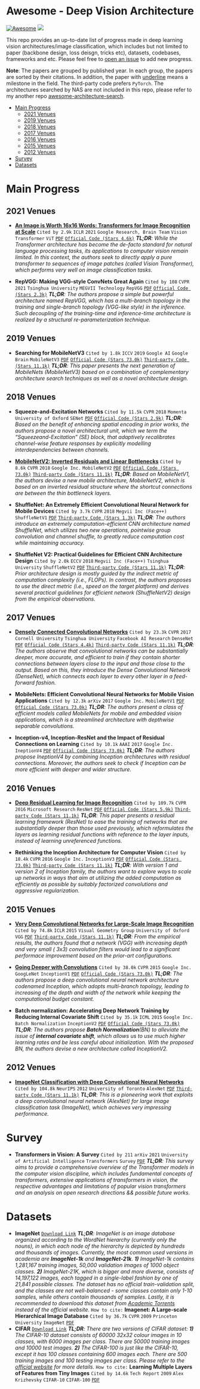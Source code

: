 # Awesome - Deep Vision Architecture 

[![Awesome](https://cdn.rawgit.com/sindresorhus/awesome/d7305f38d29fed78fa85652e3a63e154dd8e8829/media/badge.svg)](https://github.com/sindresorhus/awesome) ![](https://img.shields.io/badge/Last%20Update-Mar%2012,%202022-blue.svg)

This repo provides an up-to-date list of progress made in deep learning vision architectures/image classification, which includes but not limited to paper (backbone design, loss deisgn, tricks etc), datasets, codebases, frameworks and etc. Please feel free to [open an issue](https://github.com/chenyaofo/awesome-vision-architecture/issues) to add new progress.


**Note**: The papers are grouped by published year. In each group, the papers are sorted by their citations. In addition, the paper with <ins>underline</ins> means a milestone in the field. The third-party code prefers `PyTorch`. The architectures searched by NAS are not included in this repo, please refer to my another repo [awesome-architecture-search](https://github.com/chenyaofo/awesome-architecture-search).

 - <a href="#Main Progress">Main Progress</a>
   - <a href="#2021 Venues">2021 Venues</a>
   - <a href="#2019 Venues">2019 Venues</a>
   - <a href="#2018 Venues">2018 Venues</a>
   - <a href="#2017 Venues">2017 Venues</a>
   - <a href="#2016 Venues">2016 Venues</a>
   - <a href="#2015 Venues">2015 Venues</a>
   - <a href="#2012 Venues">2012 Venues</a>
 - <a href="#Survey">Survey</a>
 - <a href="#Datasets">Datasets</a>

# <a name="Main Progress">Main Progress</a>

## <a name="2021 Venues">2021 Venues</a>

 - <ins>**An Image is Worth 16x16 Words: Transformers for Image Recognition at Scale**</ins> `Cited by 2.9k` `ICLR` `2021` `Google Research, Brain Team` `Vision Transformer` `ViT` [`PDF`](https://openreview.net/pdf?id=YicbFdNTTy) [`Official Code (Stars 4.6k)`](https://github.com/google-research/vision_transformer)  ***TL;DR**: While the Transformer architecture has become the de-facto standard for natural language processing tasks, its applications to computer vision remain limited. In this context, the authors seek to directly apply a pure transformer to sequences of image patches (called Vision Transformer), which performs very well on image classification tasks.*

 - **RepVGG: Making VGG-style ConvNets Great Again** `Cited by 108` `CVPR` `2021` `Tsinghua University` `MEGVII Technology` `RepVGG` [`PDF`](https://openaccess.thecvf.com/content/CVPR2021/papers/Ding_RepVGG_Making_VGG-Style_ConvNets_Great_Again_CVPR_2021_paper.pdf) [`Official Code (Stars 2.3k)`](https://github.com/DingXiaoH/RepVGG)  ***TL;DR**: The authors propose a simple but powerful architecture named RepVGG, which has a multi-branch topology in the training and single-branch topology (VGG-like style) in the inference. Such decoupling of the training-time and inference-time architecture is realized by a structural re-parameterization technique.*



## <a name="2019 Venues">2019 Venues</a>

 - **Searching for MobileNetV3** `Cited by 1.8k` `ICCV` `2019` `Google AI` `Google Brain` `MobileNetV3` [`PDF`](https://openaccess.thecvf.com/content_ICCV_2019/papers/Howard_Searching_for_MobileNetV3_ICCV_2019_paper.pdf) [`Official Code (Stars 73.0k)`](https://github.com/tensorflow/models/tree/master/research/slim/nets/mobilenet) [`Third-party Code (Stars 11.1k)`](https://github.com/pytorch/vision/blob/main/torchvision/models/mobilenetv3.py) ***TL;DR**: This paper presents the next generation of MobileNets (MobileNetV3) based on a combination of complementary architecture search techniques as well as a novel architecture design.*



## <a name="2018 Venues">2018 Venues</a>

 - **Squeeze-and-Excitation Networks** `Cited by 11.5k` `CVPR` `2018` `Momenta` `University of Oxford` `SENet` [`PDF`](https://openaccess.thecvf.com/content_cvpr_2018/papers/Hu_Squeeze-and-Excitation_Networks_CVPR_2018_paper.pdf) [`Official Code (Stars 2.9k)`](https://github.com/hujie-frank/SENet)  ***TL;DR**: Based on the benefit of enhancing spatial encoding in prior works, the authors propose a novel architectural unit, which we term the “Squeezeand-Excitation” (SE) block, that adaptively recalibrates channel-wise feature responses by explicitly modelling interdependencies between channels.*

 - <ins>**MobileNetV2: Inverted Residuals and Linear Bottlenecks**</ins> `Cited by 8.6k` `CVPR` `2018` `Google Inc.` `MobileNetV2` [`PDF`](https://openaccess.thecvf.com/content_cvpr_2018/papers/Sandler_MobileNetV2_Inverted_Residuals_CVPR_2018_paper.pdf) [`Official Code (Stars 73.0k)`](https://github.com/tensorflow/models/tree/master/research/slim/nets/mobilenet) [`Third-party Code (Stars 11.1k)`](https://github.com/pytorch/vision/blob/main/torchvision/models/mobilenetv2.py) ***TL;DR**: Based on MobileNetV1, the authors devise a new mobile architecture, MobileNetV2, which is based on an inverted residual structure where the shortcut connections are between the thin bottleneck layers.*

 - **ShuffleNet: An Extremely Efficient Convolutional Neural Network for Mobile Devices** `Cited by 3.7k` `CVPR` `2018` `Megvii Inc (Face++)` `ShuffleNetV1` [`PDF`](https://openaccess.thecvf.com/content_cvpr_2018/papers/Zhang_ShuffleNet_An_Extremely_CVPR_2018_paper.pdf)  [`Third-party Code (Stars 1.3k)`](https://github.com/megvii-model/ShuffleNet-Series) ***TL;DR**: The authors introduce an extremely computation-efficient CNN architecture named ShuffleNet, which utilizes two new operations, pointwise group convolution and channel shuffle, to greatly reduce computation cost while maintaining accuracy.*

 - **ShuffleNet V2: Practical Guidelines for Efficient CNN Architecture Design** `Cited by 2.0k` `ECCV` `2018` `Megvii Inc (Face++)` `Tsinghua University` `ShuffleNetV2` [`PDF`](https://openaccess.thecvf.com/content_ECCV_2018/papers/Ningning_Light-weight_CNN_Architecture_ECCV_2018_paper.pdf)  [`Third-party Code (Stars 11.1k)`](https://github.com/pytorch/vision/blob/main/torchvision/models/shufflenetv2.py) ***TL;DR**: Prior architecture design is mostly guided by the indirect metric of computation complexity (i.e., FLOPs). In contrast, the authors proposes to use the direct metric (i.e., speed on the target platform) and derives several practical guidelines for efficient network (ShuffleNetV2) design from the empirical observations.*



## <a name="2017 Venues">2017 Venues</a>

 - <ins>**Densely Connected Convolutional Networks**</ins> `Cited by 23.3k` `CVPR` `2017` `Cornell University` `Tsinghua University` `Facebook AI Research` `DenseNet` [`PDF`](https://openaccess.thecvf.com/content_cvpr_2017/papers/Huang_Densely_Connected_Convolutional_CVPR_2017_paper.pdf) [`Official Code (Stars 4.4k)`](https://github.com/liuzhuang13/DenseNet) [`Third-party Code (Stars 11.1k)`](https://github.com/pytorch/vision/blob/main/torchvision/models/densenet.py) ***TL;DR**: The authors observe that convolutional networks can be substantially deeper, more accurate, and efficient to train if they contain shorter connections between layers close to the input and those close to the output. Based on this, they introduce the Dense Convolutional Network (DenseNet), which connects each layer to every other layer in a feed-forward fashion.*

 - **MobileNets: Efficient Convolutional Neural Networks for Mobile Vision Applications** `Cited by 12.3k` `arXiv` `2017` `Google Inc.` `MobileNetV1` [`PDF`](https://arxiv.org/pdf/1704.04861.pdf) [`Official Code (Stars 73.0k)`](https://github.com/tensorflow/models/blob/master/research/slim/nets/mobilenet_v1.md)  ***TL;DR**: The authors present a class of efficient models called MobileNets for mobile and embedded vision applications, which is a streamlined architecture with depthwise separable convolutions.*

 - **Inception-v4, Inception-ResNet and the Impact of Residual Connections on Learning** `Cited by 10.1k` `AAAI` `2017` `Google Inc.` `IneptionV4` [`PDF`](https://aaai.org/ocs/index.php/AAAI/AAAI17/paper/view/14806/14311) [`Official Code (Stars 73.0k)`](https://github.com/tensorflow/models/blob/master/research/slim/nets/inception_v4.py)  ***TL;DR**: The authors propose IneptionV4 by combining Inception architectures with residual connections. Moreover, the authors seek to check if Inception can be more efficient with deeper and wider structure.*



## <a name="2016 Venues">2016 Venues</a>

 - <ins>**Deep Residual Learning for Image Recognition**</ins> `Cited by 109.7k` `CVPR` `2016` `Microsoft Research` `ResNet` [`PDF`](https://openaccess.thecvf.com/content_cvpr_2016/papers/He_Deep_Residual_Learning_CVPR_2016_paper.pdf) [`Official Code (Stars 5.9k)`](https://github.com/KaimingHe/deep-residual-networks) [`Third-party Code (Stars 11.1k)`](https://github.com/pytorch/vision/blob/main/torchvision/models/resnet.py) ***TL;DR**: This paper presents a residual learning framework (ResNet) to ease the training of networks that are substantially deeper than those used previously, which reformulates the layers as learning residual functions with reference to the layer inputs, instead of learning unreferenced functions.*

 - **Rethinking the Inception Architecture for Computer Vision** `Cited by 18.4k` `CVPR` `2016` `Google Inc.` `InceptionV3` [`PDF`](https://www.cv-foundation.org/openaccess/content_cvpr_2016/papers/Szegedy_Rethinking_the_Inception_CVPR_2016_paper.pdf) [`Official Code (Stars 73.0k)`](https://github.com/tensorflow/models/blob/master/research/slim/nets/inception_v3.py) [`Third-party Code (Stars 11.1k)`](https://github.com/pytorch/vision/blob/main/torchvision/models/inception.py) ***TL;DR**: With version 1 and version 2 of Inception family, the authors want to explore ways to scale up networks in ways that aim at utilizing the added computation as efficiently as possible by suitably factorized convolutions and aggressive regularization.*



## <a name="2015 Venues">2015 Venues</a>

 - <ins>**Very Deep Convolutional Networks for Large-Scale Image Recognition**</ins> `Cited by 74.8k` `ICLR` `2015` `Visual Geometry Group` `University of Oxford` `VGG` [`PDF`](https://arxiv.org/pdf/1409.1556.pdf)  [`Third-party Code (Stars 11.1k)`](https://github.com/pytorch/vision/blob/main/torchvision/models/vgg.py) ***TL;DR**: From the empirical results, the authors found that a network (VGG) with increasing depth and very small ( 3x3) convolution filters would lead to a significant performace improvement based on the prior-art configurations.*

 - <ins>**Going Deeper with Convolutions**</ins> `Cited by 38.0k` `CVPR` `2015` `Google Inc.` `GoogLeNet` `InceptionV1` [`PDF`](https://www.cv-foundation.org/openaccess/content_cvpr_2015/papers/Szegedy_Going_Deeper_With_2015_CVPR_paper.pdf) [`Official Code (Stars 73.0k)`](https://github.com/tensorflow/models/blob/master/research/slim/nets/inception_v1.py)  ***TL;DR**: The authors propose a deep convolutional neural network architecture codenamed Inception, which adopts multi-branch topology, leading to increasing of the depth and width of the network while keeping the computational budget constant.*

 - **Batch normalization: Accelerating Deep Network Training by Reducing Internal Covariate Shift** `Cited by 35.1k` `ICML` `2015` `Google Inc.` `Batch Normalization` `InceptionV2` [`PDF`](http://proceedings.mlr.press/v37/ioffe15.pdf) [`Official Code (Stars 73.0k)`](https://github.com/tensorflow/models/blob/master/research/slim/nets/inception_v2.py)  ***TL;DR**: The authors propose **Batch Normalization**(BN) to alleviate the issue of **internal covariate shift**, which allows us to use much higher learning rates and be less careful about initialization. With the proposed BN, the authors devise a new architecture called InceptionV2.*



## <a name="2012 Venues">2012 Venues</a>

 - <ins>**ImageNet Classification with Deep Convolutional Neural Networks**</ins> `Cited by 104.8k` `NeurIPS` `2012` `University of Toronto` `AlexNet` [`PDF`](https://papers.nips.cc/paper/2012/file/c399862d3b9d6b76c8436e924a68c45b-Paper.pdf)  [`Third-party Code (Stars 11.1k)`](https://github.com/pytorch/vision/blob/main/torchvision/models/alexnet.py) ***TL;DR**: This is a pioneering work that exploits a deep convolutional neural network (AlexNet) for large image classification task (ImageNet), which achieves very impressing performance.*




# <a name="Survey">Survey</a>

 - **Transformers in Vision: A Survey** `Cited by 211` `arXiv` `2021` `University of Artificial Intelligence` `Transformers` `Survey` [`PDF`](https://arxiv.org/pdf/2101.01169.pdf)   ***TL;DR**: This survey aims to provide a comprehensive overview of the Transformer models in the computer vision discipline, which includes fundamental concepts of transformers, extensive applications of transformers in vision, the respective advantages and limitations of popular vision transformers and an analysis on open research directions && possible future works.*




# <a name="Datasets">Datasets</a>

 - **ImageNet** [`Download Link`](https://image-net.org/download.php) ***TL;DR**: ImageNet is an image database organized according to the WordNet hierarchy (currently only the nouns), in which each node of the hierarchy is depicted by hundreds and thousands of images. Currently, the most common used versions in academia are **ImageNet-1k** and **ImageNet-21k**. **1)** ImageNet-1k contains 1,281,167 training images, 50,000 validation images of 1000 object classes. **2)** ImageNet-21K, which is bigger and more diverse, consists of 14,197,122 images, each tagged in a single-label fashion by one of 21,841 possible classes. The dataset has no official train-validation split, and the classes are not well-balanced - some classes contain only 1-10 samples, while others contain thousands of samples. Lastly, it is recommended to download this dataset from [Academic Torrents](https://academictorrents.com/browse.php?search=ImageNet) instead of the official website.* `How to cite:` **Imagenet: A Large-scale Hierarchical Image Database** `Cited by 36.7k` `CVPR` `2009` `Princeton University` `ImageNet` [`PDF`](https://image-net.org/static_files/papers/imagenet_cvpr09.pdf)
 - **CIFAR** [`Download Link`](https://www.cs.toronto.edu/~kriz/cifar.html) ***TL;DR**: There are two versions of CIFAR dataset: **1)** The CIFAR-10 dataset consists of 60000 32x32 colour images in 10 classes, with 6000 images per class. There are 50000 training images and 10000 test images. **2)** The CIFAR-100 is just like the CIFAR-10, except it has 100 classes containing 600 images each. There are 500 training images and 100 testing images per class. Please refer to the [official website](https://www.cs.toronto.edu/~kriz/cifar.html) for more details.* `How to cite:` **Learning Multiple Layers of Features from Tiny Images** `Cited by 14.6k` `Tech Report` `2009` `Alex Krizhevsky` `CIFAR-10` `CIFAR-100` [`PDF`](https://www.cs.toronto.edu/~kriz/learning-features-2009-TR.pdf)
